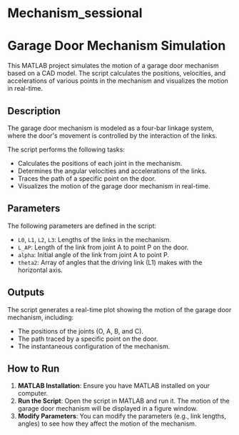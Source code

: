 # Mechanism_sessional
# Garage Door Mechanism Simulation

This MATLAB project simulates the motion of a garage door mechanism based on a CAD model. The script calculates the positions, velocities, and accelerations of various points in the mechanism and visualizes the motion in real-time.

## Description

The garage door mechanism is modeled as a four-bar linkage system, where the door's movement is controlled by the interaction of the links.

The script performs the following tasks:
- Calculates the positions of each joint in the mechanism.
- Determines the angular velocities and accelerations of the links.
- Traces the path of a specific point on the door.
- Visualizes the motion of the garage door mechanism in real-time.

## Parameters

The following parameters are defined in the script:

- `L0`, `L1`, `L2`, `L3`: Lengths of the links in the mechanism.
- `L_AP`: Length of the link from joint A to point P on the door.
- `alpha`: Initial angle of the link from joint A to point P.
- `theta2`: Array of angles that the driving link (L1) makes with the horizontal axis.

## Outputs

The script generates a real-time plot showing the motion of the garage door mechanism, including:
- The positions of the joints (O, A, B, and C).
- The path traced by a specific point on the door.
- The instantaneous configuration of the mechanism.

## How to Run

1. **MATLAB Installation**: Ensure you have MATLAB installed on your computer.
2. **Run the Script**: Open the script in MATLAB and run it. The motion of the garage door mechanism will be displayed in a figure window.
3. **Modify Parameters**: You can modify the parameters (e.g., link lengths, angles) to see how they affect the motion of the mechanism.
